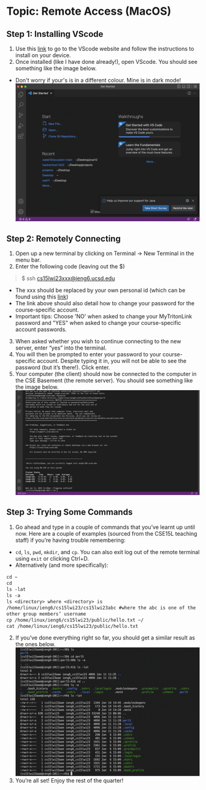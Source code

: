 # Topic: Remote Access (MacOS)

## Step 1: Installing VScode
1. Use this [link](https://code.visualstudio.com/) to go to the VScode website and follow the instructions to install on your device.
2. Once installed (like I have done already!), open VScode. You should see something like the image below. 
* Don't worry if your's is in a different colour. Mine is in dark mode!
![image](https://github.com/cheahfulnic/cse15l-lab-reports/blob/main/step1image.png)

## Step 2: Remotely Connecting
1. Open up a new terminal by clicking on Terminal -> New Terminal in the menu bar.
2. Enter the following code (leaving out the $)
> $ ssh cs15lwi23xxx@ieng6.ucsd.edu
* The xxx should be replaced by your own personal id (which can be found using this [link](https://sdacs.ucsd.edu/~icc/index.php))
* The link above should also detail how to change your password for the course-specific account.
* Important tips: Choose 'NO' when asked to change your MyTritonLink password and "YES" when asked to change your course-specific account passwords.
3.  When asked whether you wish to continue connecting to the new server, enter “yes” into the terminal.
4. You will then be prompted to enter your password to your course-specific account. Despite typing it in, you will not be able to see the password (but it’s there!). Click enter.
5. Your computer (the client) should now be connected to the computer in the CSE Basement (the remote server). You should see something like the image below.
![image](https://github.com/cheahfulnic/cse15l-lab-reports/blob/main/step2image.png)

## Step 3: Trying Some Commands
1. Go ahead and type in a couple of commands that you’ve learnt up until now. Here are a couple of examples (sourced from the CSE15L teaching staff) if you’re having trouble remembering:
*  `cd`, `ls`, `pwd`, `mkdir`, and `cp`. You can also exit log out of the remote terminal using `exit` or clicking Ctrl+D.
*  Alternatively (and more specifically):
```
cd ~
cd
ls -lat
ls -a
ls <directory> where <directory> is /home/linux/ieng6/cs15lwi23/cs15lwi23abc #where the abc is one of the other group members’ username
cp /home/linux/ieng6/cs15lwi23/public/hello.txt ~/
cat /home/linux/ieng6/cs15lwi23/public/hello.txt
```
2. If you’ve done everything right so far, you should get a similar result as the ones below.
![image](https://github.com/cheahfulnic/cse15l-lab-reports/blob/main/step3image.png)
3. You’re all set! Enjoy the rest of the quarter!
